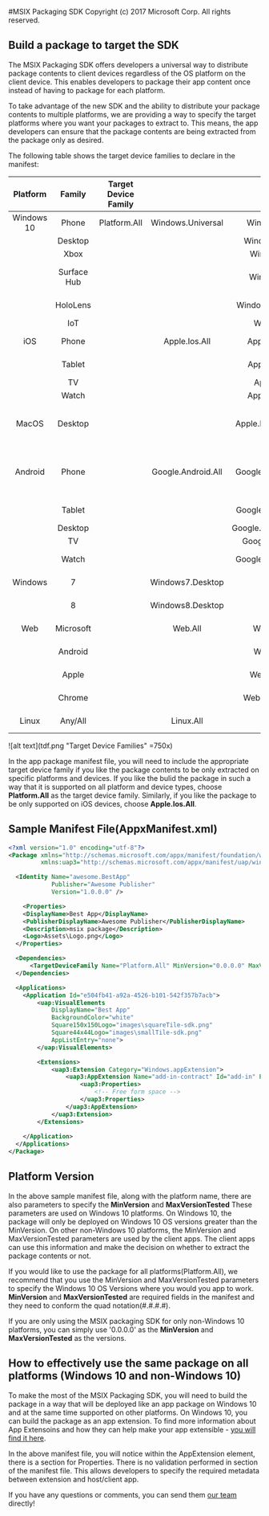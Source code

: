 
#MSIX Packaging SDK
   Copyright (c) 2017 Microsoft Corp.  All rights reserved.

## Build a package to target the SDK 

The MSIX Packaging SDK offers developers a universal way to distribute package contents to client devices regardless of the OS platform on the client device. This enables developers to package their app content once instead of having to package for each platform. 

To take advantage of the new SDK and the ability to distribute your package contents to multiple platforms, we are providing a way to specify the target platforms where you want your packages to extract to. This means, the app developers can ensure that the package contents are being extracted from the package only as desired. 

The following table shows the target device families to declare in the manifest:

| **Platform**   | **Family**      | **Target Device Family**|                    |                        | **Notes**                                                      |
|:------------:|:-------------:|:----------------------:|:--------------------:|:------------------------:|:------------------------------------------------------------:|
| Windows 10 | Phone       | Platform.All         | Windows.Universal  | Windows.Mobile         | Mobile devices                                             |
|            | Desktop     |                      |                    | Windows.Desktop        | PC                                                         |
|            | Xbox        |                      |                    | Windows.Xbox           | Xbox console                                               |
|            | Surface Hub |                      |                    | Windows.Team           | Large screen Win 10 devices                                |
|            | HoloLens    |                      |                    | Windows.Holographic    | VR/AR headset                                              |
|            | IoT         |                      |                    | Windows.IoT            | IoT devices                                                |
| iOS        | Phone       |                      | Apple.Ios.All      | Apple.Ios.Phone        | Touch, iPhone                                              |
|            | Tablet      |                      |                    | Apple.Ios.Tablet       | iPad mini, iPad, iPad Pro                                  |
|            | TV          |                      |                    | Apple.Ios.TV           | Apple TV                                                   |
|            | Watch       |                      |                    | Apple.Ios.Watch        | iWatch                                                     |
| MacOS      | Desktop     |                      |                    | Apple.MacOS.Desktop    | MacBook Pro, MacBook Air, Mac Mini, iMac                   |
| Android    | Phone       |                      | Google.Android.All | Google.Android.Phone   | Pixels, galaxy etc. These can target any flavor of Android |
|            | Tablet      |                      |                    | Google.Android.Tablet  | Android tablets                                            |
|            | Desktop     |                      |                    | Google.Android.Desktop | Chromebooks                                                |
|            | TV          |                      |                    | Google.Android.TV      |                                                            |
|            | Watch       |                      |                    | Google.Android.Watch   | Google gear devices                                        |
| Windows    | 7           |                      | Windows7.Desktop   |                        | Windows 7 devices                                          |
|            | 8           |                      | Windows8.Desktop   |                        | Windows 8/8.1 devices                                      |
| Web        | Microsoft   |                      | Web.All            | Web.Edge.All           | edge web engine apps                                       |
|            | Android     |                      |                    | Web.Blink.All          | Blink web engine apps                                      |
|            | Apple       |                      |                    | Web.Webkit.All         | Webkit web engine apps                                     |
|            | Chrome      |                      |                    | Web.Chromium.All       | Chrome web engine apps                                     |
| Linux      | Any/All     |                      | Linux.All          |                        | All Linux distributions                                    |

![alt text](tdf.png "Target Device Families" =750x)

In the app package manifest file, you will need to include the appropriate target device family if you like the package contents to be only extracted on specific platforms and devices. If you like the bulid the package in such a way that it is supported on all platform and device types, choose **Platform.All** as the target device family. Similarly, if you like the package to be only supported on iOS devices, choose **Apple.Ios.All**.

## Sample Manifest File(AppxManifest.xml)

```xml
<?xml version="1.0" encoding="utf-8"?>
<Package xmlns="http://schemas.microsoft.com/appx/manifest/foundation/windows10"
         xmlns:uap3="http://schemas.microsoft.com/appx/manifest/uap/windows10/3">

  <Identity Name="awesome.BestApp"
            Publisher="Awesome Publisher"
            Version="1.0.0.0" />

    <Properties>
    <DisplayName>Best App</DisplayName>
    <PublisherDisplayName>Awesome Publisher</PublisherDisplayName>
    <Description>msix package</Description>
    <Logo>Assets\Logo.png</Logo>
  </Properties>

  <Dependencies>
      <TargetDeviceFamily Name="Platform.All" MinVersion="0.0.0.0" MaxVersionTested="0.0.0.0"/>
  </Dependencies>

  <Applications>
    <Application Id="e504fb41-a92a-4526-b101-542f357b7acb">
        <uap:VisualElements
            DisplayName="Best App" 
            BackgroundColor="white"
            Square150x150Logo="images\squareTile-sdk.png" 
            Square44x44Logo="images\smallTile-sdk.png" 
            AppListEntry="none">
        </uap:VisualElements>

        <Extensions>
            <uap3:Extension Category="Windows.appExtension">
                <uap3:AppExtension Name="add-in-contract" Id="add-in" PublicFolder="Public" DisplayName="Sample Add-in" Description="This is a sample add-in">
                    <uap3:Properties>
                        <!-- Free form space -->
                    </uap3:Properties>
                </uap3:AppExtension>
            </uap3:Extension>
        </Extensions>
        
    </Application>
  </Applications>
</Package>
```

## Platform Version 
In the above sample manifest file, along with the platform name, there are also parameters to specify the **MinVersion** and **MaxVersionTested** These parameters are used on Windows 10 platforms. On Windows 10, the package will only be deployed on Windows 10 OS versions greater than the MinVersion. On other non-Windows 10 platforms, the MinVersion and MaxVersionTested parameters are used by the client apps. The client apps can use this information and make the decision on whether to extract the package contents or not. 

If you would like to use the package for all platforms(Platform.All), we recommend that you use the MinVersion and MaxVersionTested parameters to specify the Windows 10 OS Versions where you would you app to work. **MinVersion** and **MaxVersionTested** are required fields in the manifest and they need to conform the quad notation(#.#.#.#). 

If you are only using the MSIX packaging SDK for only non-Windows 10 platforms, you can simply use '0.0.0.0' as the **MinVersion** and **MaxVersionTested** as the versions. 

## How to effectively use the same package on all platforms (Windows 10 and non-Windows 10)

To make the most of the MSIX Packaging SDK, you will need to build the package in a way that will be deployed like an app package on Windows 10 and at the same time supported on other platforms. On Windows 10, you can build the package as an app extension. To find more information about App Extensoins and how they can help make your app extensible - [you will find it here](https://blogs.msdn.microsoft.com/appinstaller/2017/05/01/introduction-to-app-extensions/). 

In the above manifest file, you will notice within the AppExtension element, there is a section for Properties. There is no validation performed in section of the manifest file. This allows developers to specify the required metadata between extension and host/client app. 

If you have any questions or comments, you can send them [our team](mailto:MSIXPackagingOSSCustomerQs@service.microsoft.com) directly! 
